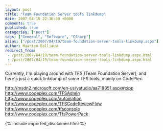 ```yaml
---
layout: post
title: "Team Foundation Server tools linkdump"
date: 2007-04-19 22:36:00 +0000
comments: true
published: true
categories: ["post"]
tags: ["General", "Software", "CSharp"]
alias: ["/post/2007/04/19/team-foundation-server-tools-linkdump.aspx"]
author: Maarten Balliauw
redirect_from:
 - /post/2007/04/19/team-foundation-server-tools-linkdump.aspx.html
 - /post/2007/04/19/team-foundation-server-tools-linkdump.aspx.html
---
```

<p>Currently, I'm playing around with TFS (Team Foundation Server), and here's just a&nbsp;quick linkdump of some TFS tools, mainly on CodePlex.&nbsp;  </p><p><a href="http://msdn2.microsoft.com/en-us/vstudio/aa718351.aspx#cipp" mce_href="http://msdn2.microsoft.com/en-us/vstudio/aa718351.aspx#cipp">http://msdn2.microsoft.com/en-us/vstudio/aa718351.aspx#cipp</a><br><a href="http://www.codeplex.com/TFSAdmin" mce_href="http://www.codeplex.com/TFSAdmin">http://www.codeplex.com/TFSAdmin</a><br><a href="http://www.codeplex.com/automation" mce_href="http://www.codeplex.com/automation">http://www.codeplex.com/automation</a><br><a href="http://www.codeplex.com/TFSCodeReviewFlow" mce_href="http://www.codeplex.com/TFSCodeReviewFlow">http://www.codeplex.com/TFSCodeReviewFlow</a><br><a href="http://www.codeplex.com/tfsconsole" mce_href="http://www.codeplex.com/tfsconsole">http://www.codeplex.com/tfsconsole</a><br><a href="http://www.codeplex.com/TfsPowerPack" mce_href="http://www.codeplex.com/TfsPowerPack">http://www.codeplex.com/TfsPowerPack</a></p>
{% include imported_disclaimer.html %}
